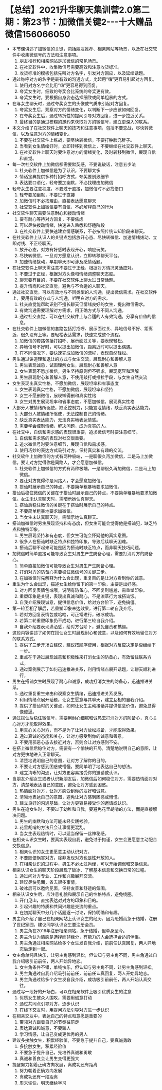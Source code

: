 # 【总结】2021升华聊天集训营2.0第二期：第23节：加微信关键2---十大赠品微信156066050

-   本节课讲述了加微信的关键，包括朋友推荐、相亲网站等场景，以及在社交软件中收集微信号的方法和注意事项。
    1.  朋友推荐和相亲网站是加微信的常见场景。
    2.  在社交软件中，收集微信号需要高效和注意收货标准。
    3.  收货标准的模板包括先叫对方名字，引发对方回应，以及延续话题。
-   通过称呼对方的名字是最有效的沟通方式，比起用“嗨”更容易引起对方回复。
    1.  使用对方名字会比用“嗨”更容易得到回复。
    2.  夸奖女生时，细致的夸奖会比笼统的夸奖更有效。
    3.  夸奖女生时，要根据自身姿态选择细致或简单粗暴的方式。
-   在与女生聊天时，通过夸奖女生的头像或气质来引起对方回复。
    1.  夸奖女生后，观察对方的情绪变化，以判断下一步应该如何回复。
    2.  在夸奖女生后，通过转折性的提问引导对方回复，进一步拉近关系。
    3.  最终目的是通过模糊的邀约来获取对方的微信号，建立更深入的联系。
-   本文介绍了在社交软件上聊天的技巧和注意事项，包括不要恋战，尽快转微信，以及注意对方的情绪变化。
    1.  不要在社交软件上练战，要尽快转微信，不要打肿脸充胖子。
    2.  当看到女生情绪好时，立即转移到微信上，不要继续在社交软件上聊天。
    3.  在社交软件上聊天时要注意对方的情绪变化，及时转移到微信，展现自信和直觉。
-   每一次社交软件上加微信都需要默契感，不要说破话，注意五步法
    1.  社交软件上加微信是为了认识，不要聊太多
    2.  情话宝典提供多种打招呼方式，夸奖要别致细节
    3.  表达要口语化，轻夸要加幽默，不必找理由加微信
-   轻夸女生要注意程度，不要过于直接，加微信时不必找借口
    1.  轻夸要加幽默，不要过于直接
    2.  加微信时不必找理由，直接表达愿意聊天
    3.  社交软件上加微信要有自信，不必解释自己的行为
-   社交软件聊天需要注意耐心和拨动情绪
    1.  要有耐心等待对方回复，不要焦虑
    2.  可以尽快拨动情绪，快速进入熟悉和舒适阶段
    3.  在社交软件上要快速建立情感联系，不必按照传统认知阶段来聊天。
-   在社交软件上认识人的关键点包括放开心态、尽快转微信、加速情绪拨动、立即对线、不正经聊天。
    1.  放开心态，对方有好感时表现开心，响应玩笑。
    2.  尽快转微信，一旦对方愿意认识，立即转移聊天平台。
    3.  加速情绪拨动，早期聊天即可涉及感情话题。
-   在社交软件上聊天需注意不要过于正经，根据对方情况灵活应对。
    1.  不要过于正经，根据对方头像和情绪调整聊天态度。
    2.  聊天要有目的，不要在社交软件上聊太过日常话题。
    3.  提升情商和社交直觉，避免与不合适的人聊天。
-   通过社交直觉，可以有效地与不同类型的人沟通，提出微信需求。在社交软件上，要用有效的方式与人沟通，听明白对方的需求。
    1.  社交直觉能帮助识别不擅长聊天但情绪良好的女生，提出微信需求。
    2.  有效沟通需要理解对方需求，用正确方式与不同人沟通。
    3.  通过社交直觉，可以在社交软件上与合适的人有效沟通，分享有价值的信息。
-   在社交软件上加微信的套路包括打招呼、展示面过关、异地信号不好、距离近、很久没有上等。要轻松表达需求，快速完成整个流程。
    1.  加微信的套路包括打招呼、展示面过关等，要表现轻松。
    2.  异地信号不好时，可以提出加微信，距离近时可以提出偶遇。
    3.  在不同情况下，要快速完成加微信的流程，表现自然轻松。
-   男生通过讲道理和退让的方式与女生交流，展现耐心和善解人意
    1.  男生表现诚恳，试图理解女生，展现耐心和善解人意
    2.  女生表现不愿加微信，男生坚持原则但不强求，展现宽容和理解
    3.  男生展现耐心和善解人意，不使用敲打或推拉手段，与女生自然交流
-   女生表现出真实性格，不愿加微信，展现坦率和省事态度
    1.  女生表现真实性格，不愿加微信，展现坦率和坚持
    2.  女生不愿删微信，展现懒得删和真实性格
    3.  女生对男生展现坦率和省事态度，不愿加微信，展现真实性格
-   大部分人被情绪所驱使，缺乏控制力，只能宣泄情绪，缺乏真实表达能力。
    1.  大部分人被情绪所驱使，无法控制自己的情绪。
    2.  缺乏真实表达能力，无法真实地表达情感。
    3.  需要学会控制情绪，解决问题，成为真实的人。
-   在社交中，自信和需求感的表现很重要，追求微信号时要注意细节。
    1.  自信和需求感的表现对社交很重要。
    2.  追求微信号时要注意细节，展现自信和需求感。
    3.  使用巧妙的表达方式吸引对方，保持真实和有趣的交流。
-   社交软件上加微信的方式有两种极端，一是聊很久再加微信，二是马上加微信。要让对方觉得你是同路人，才会愿意加微信。
    1.  社交软件上加微信的方式有两种极端，一是聊很久再加微信，二是马上加微信。
    2.  要让对方觉得你是同路人，才会愿意加微信。
    3.  搭讪时展示自己的特点，不要简单粗暴地要求加微信。
-   搭讪后稳住微信的关键在于搭讪时展示自己的特点，不要简单粗暴地要求加微信。女生未认真聊天时，需暗示她认真聊天。
    1.  搭讪后稳住微信的关键在于搭讪时展示自己的特点。
    2.  不要简单粗暴地要求加微信。
    3.  当女生未认真聊天时，需暗示她认真聊天。
-   搭讪加微信时男生展现坚持和有态度，但女生可能会觉得他是搭讪犯，缺乏特点和独特印象。
    1.  男生展现坚持和有态度，但女生可能会怀疑他的真实意图。
    2.  很多人在搭讪时缺乏特点和独特印象，导致后续聊天困难。
    3.  搭讪后聊不起来可能是因为搭讪时缺乏特点，而非聊天技巧问题。
-   加微信时简单直接可能导致女生对男生产生防备心理，需要打消对方的防备心。
    1.  简单直接加微信可能导致女生对男生产生防备心理。
    2.  打消对方的防备心需要稳住微信号的关键三步。
    3.  在加微信时先解释为什么会出现，重复目的是让对方看到你的诚意。
-   重生为什么会出现，描述女生给你留下的第一印象，主要是出好感。
    1.  对方回复表情包或哦，说明有防备心，不回复则尴尬，需重塑印象。
    2.  重塑印象是关键，表现出真诚和耐心，不是潦草行为或搭讪饭。
    3.  自我介绍展现诚意，提供信息价值，给对方台阶下，避免搞僵。
-   第一轮互相了解后，若重塑印象未达效果，进行第二轮自我介绍。
    1.  若对方回复表情包或哈哈，可正常进行，破冰成功。
    2.  若第二轮重塑印象仍不成功，进行第三轮自我介绍。
    3.  自我介绍要表现潇洒感，给对方台阶下，避免自责和搞僵。
-   这段内容讲述了如何在搭讪女生时展现耐心和诚意，以及如何有效地留住对方的联系方式。
    1.  提供了三步开场白建议，建议按顺序使用，根据对方反应决定是否继续下一步。
    2.  重点在于通过展现诚意和积极性来打消女生的防备心，有效留住联系方式。
    3.  通过案例展示了如何迅速推进关系，利用情绪点展开话题，让聊天顺利进行。
-   男生在搭讪女生时展现了耐心和诚意，成功打消女生的防备心，迅速推进关系。
    1.  通过重复重生来由和观察女生情绪，迅速推进关系发展。
    2.  利用情绪点展开话题，让女生愿意与其聊天，建立互相的自我介绍。
    3.  提供了搭讪时的关键点，如何让女生主动接话并提供信息价值，避免显得像傻逼。
-   通过搭讪后稳住微信号，需要用耐心细腻和诚恳去打消对方的防备心，真心关心对方才能取得效果。
    1.  用真心关心对方，而不是为了让对方放松戒备，才能取得效果。
    2.  通过真诚的态度和关心，让对方感受到你的诚意和善意。
    3.  不要用邪恶心态去接近对方，否则会让对方感到不安。
-   在搭上微信后稳住对方，需要有一个愉快的开局，清楚地说明自己的意图，让对方更快地进入正常聊天。
    1.  清楚地说明自己的意图，让对方了解你的目的。
    2.  不要让对方感到困惑或懵懂，要简单明了地表达自己的想法。
    3.  建立清晰的沟通，让对方更容易接受你的邀请或认识。
-   当朋友介绍女生或者认识新朋友后，加微信后如何稳住对方，需要热情面对对方，清楚地表达自己的意图，避免让对方感到困惑。
    1.  热情面对对方，让对方感受到你的友好和诚意。
    2.  清晰地表达自己的意图，避免让对方感到困惑或懵懂。
    3.  建立良好的沟通基础，让对方更容易接受你的邀请或认识。
-   男生在追女生时，不要过于幼稚和自我，要避免花里胡哨的方法，而是直接解决问题。
    1.  男生的幽默和方法可能未经实践考验。
    2.  花里胡哨的方法只会让事情更混乱。
    3.  当女生表现热情时，可以适当保留一丝神秘感。
-   在相亲认识女生时，要真实表现自我，避免过于拘谨，女生会更愿意主动配合交换信息。
    1.  相亲认识的女生更愿意主动认识对方。
    2.  不要随便祸害对方，除非发现对方也是性开放的人。
    3.  在相亲认识的过程中，男生不必太过拘谨，可以开始调侃和交换信息。
-   相亲认识女生的聊天阶段展现了破冰、了解基本信息和交换日常的过程。
    1.  通过问对方专业、工作和兴趣展开交流。
    2.  建议尽快见面，省去很多事情。
    3.  破冰后可以邀约见面，保持友善和舒适的氛围。
-   相亲认识女生后，应注意礼貌和展示自己的性格特点，避免绕圈。
    1.  开门见山，直接表达对对方的印象和目的。
    2.  引起兴趣的特质和共同兴趣是交流的重点。
    3.  在初期聊天中分几个话题逐一讨论，保持明确和有趣。
-   男主角介绍了自己在相亲网站上认识女生的经历，因为恐婚而急于结婚，注册了世纪家园，建议同学认识女生要注册会员。
    1.  男主角在2016年注册相亲网站，急于结婚，但单身至今。
    2.  男主角认为情感是选择而非缘分，有能力的人会选择合适的伴侣。
    3.  男主角通过相亲网站给多个女生发自我介绍，前前任认真回复，两人异地恋后走到一起。
-   女主角单纯且快乐，让男主角感到轻松，但认知与男主角不同，男主角通过自我介绍吸引前前任，两人开始异地恋。
    1.  女主角条件不错，单纯快乐，但认知与男主角不同，让男主角感到轻松。
    2.  男主角通过自我介绍吸引前前任，前前任认真回复，两人开始异地恋。
    3.  男主角通过给多个女生发自我介绍，成功吸引前前任，两人开始认真交往。
-   通过写一段好的开场白，可以在相亲软件上吸引优质女生的注意
    1.  优质女生被众人围攻，需要用诚意打动
    2.  通过共同点引导对方，逐步认识
    3.  在线下交友时，用提问方法引导对方进一步认识
-   在相亲交友中，表达自己的特点和意愿是重要的
    1.  带领对方跟着自己的节奏往前走
    2.  表达真诚和诚意，不要骗人
    3.  学习情感，让自己变成更优秀的男人
-   建议多接触女生，积累经验值，不要急于提升自己，要真诚勇敢
    1.  多接触女生，积累经验值
    2.  不要急于提升自己，先培养真诚和勇敢
    3.  真诚和善良会让男生变得更强大
-   提醒努力朝着正确方向发展，离成功还有距离
    1.  努力朝着正确方向发展
    2.  离成功还有一段距离
    3.  周末愉快，明天继续学习